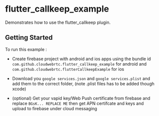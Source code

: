 # flutter_callkeep_example

Demonstrates how to use the flutter_callkeep plugin.

## Getting Started

To run this example :

* Create firebase project with android and ios apps using the bundle id `com.github.cloudwebrtc.flutter_callkeep_example` for android and `com.github.cloudwebrtc.flutterCallkeepExample` for ios

* Download you `google services.json` and `google services.plist` and add them to the correct folder, (note .plist files has to be added though xcode)

* (optional) Get your vapid key/Web Push certificate from firebase and replace `BGsK... REPLACE ME` then get APN certifcate and keys and upload to firebase under cloud messaging 


